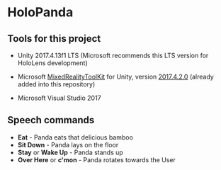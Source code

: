 # HoloPanda

## Tools for this project

* Unity 2017.4.13f1 LTS (Microsoft recommends this LTS version for HoloLens development)

* Microsoft [MixedRealityToolKit](https://github.com/Microsoft/MixedRealityToolkit-Unity) for Unity, version [2017.4.2.0](https://github.com/Microsoft/MixedRealityToolkit-Unity/releases/tag/2017.4.2.0) (already added into this repository)

* Microsoft Visual Studio 2017

## Speech commands

* **Eat** - Panda eats that delicious bamboo
* **Sit Down** - Panda lays on the floor
* **Stay** or **Wake Up** - Panda stands up
* **Over Here** or **c'mon** - Panda rotates towards the User